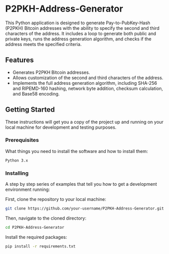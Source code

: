 # P2PKH-Address-Generator

This Python application is designed to generate Pay-to-PubKey-Hash (P2PKH) Bitcoin addresses with the ability to specify the second and third characters of the address. It includes a loop to generate both public and private keys, runs the address generation algorithm, and checks if the address meets the specified criteria.

## Features

- Generates P2PKH Bitcoin addresses.
- Allows customization of the second and third characters of the address.
- Implements the full address generation algorithm, including SHA-256 and RIPEMD-160 hashing, network byte addition, checksum calculation, and Base58 encoding.

## Getting Started

These instructions will get you a copy of the project up and running on your local machine for development and testing purposes.

### Prerequisites

What things you need to install the software and how to install them:

```
Python 3.x
```

### Installing

A step by step series of examples that tell you how to get a development environment running:

First, clone the repository to your local machine:

```sh
git clone https://github.com/your-username/P2PKH-Address-Generator.git
```

Then, navigate to the cloned directory:

```sh
cd P2PKH-Address-Generator
```

Install the required packages:

```sh
pip install -r requirements.txt
```